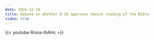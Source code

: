```yaml
---
date: 2024-12-19
title: Debate on whether B-16 approves Jewish reading of the Bible
video: true
---
```



{{< youtube Rrsox-IhAHc >}}
